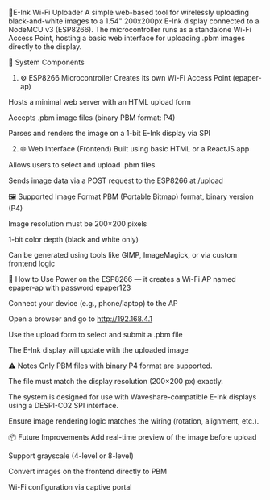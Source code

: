 📡E-Ink Wi-Fi Uploader
A simple web-based tool for wirelessly uploading black-and-white images to a 1.54" 200x200px E-Ink display connected to a NodeMCU v3 (ESP8266). The microcontroller runs as a standalone Wi-Fi Access Point, hosting a basic web interface for uploading .pbm images directly to the display.

🔧 System Components
1. ⚙️ ESP8266 Microcontroller
Creates its own Wi-Fi Access Point (epaper-ap)

Hosts a minimal web server with an HTML upload form

Accepts .pbm image files (binary PBM format: P4)

Parses and renders the image on a 1-bit E-Ink display via SPI

2. 🌐 Web Interface (Frontend)
Built using basic HTML or a ReactJS app

Allows users to select and upload .pbm files

Sends image data via a POST request to the ESP8266 at /upload

🖼️ Supported Image Format
PBM (Portable Bitmap) format, binary version (P4)

Image resolution must be 200×200 pixels

1-bit color depth (black and white only)

Can be generated using tools like GIMP, ImageMagick, or via custom frontend logic

📲 How to Use
Power on the ESP8266 — it creates a Wi-Fi AP named epaper-ap with password epaper123

Connect your device (e.g., phone/laptop) to the AP

Open a browser and go to http://192.168.4.1

Use the upload form to select and submit a .pbm file

The E-Ink display will update with the uploaded image

⚠️ Notes
Only PBM files with binary P4 format are supported.

The file must match the display resolution (200×200 px) exactly.

The system is designed for use with Waveshare-compatible E-Ink displays using a DESPI-C02 SPI interface.

Ensure image rendering logic matches the wiring (rotation, alignment, etc.).

📦 Future Improvements
Add real-time preview of the image before upload

Support grayscale (4-level or 8-level)

Convert images on the frontend directly to PBM

Wi-Fi configuration via captive portal